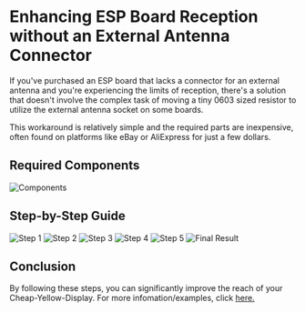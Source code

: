 # Enhancing ESP Board Reception without an External Antenna Connector

If you've purchased an ESP board that lacks a connector for an external antenna and you're experiencing the limits of reception, there's a solution that doesn't involve the complex task of moving a tiny 0603 sized resistor to utilize the external antenna socket on some boards.

This workaround is relatively simple and the required parts are inexpensive, often found on platforms like eBay or AliExpress for just a few dollars.

## Required Components

![Components](https://github.com/Fr4nkFletcher/ESP32-Marauder-Cheap-Yellow-Display/blob/master/img/1.jpeg)

## Step-by-Step Guide
<!--
1. **Prepare Your Workspace and Tools:** Make sure you have a steady hand and the right tools. A fine soldering tip and some magnification can help.

2. **Locate the Antenna Connection Points:** Identify the points on your ESP board where the antenna connects. This will be your working area.

3. **Attach the Antenna:** Carefully solder the antenna's lead to the designated point on the ESP board. Ensure a solid connection without bridging adjacent contacts.

4. **Test the Connection:** Before proceeding further, it's crucial to test the connection. Use a multimeter to ensure there's no short circuit.

5. **Seal and Protect:** Once you've confirmed the functionality, consider using some non-conductive lacquer to protect the exposed soldered area.

6. **Final Testing:** With the external antenna now attached, test the ESP board's reception in its intended environment. You should notice a significant improvement in signal strength and stability.
-->
![Step 1](https://github.com/Fr4nkFletcher/ESP32-Marauder-Cheap-Yellow-Display/blob/master/img/2.jpeg)
![Step 2](https://github.com/Fr4nkFletcher/ESP32-Marauder-Cheap-Yellow-Display/blob/master/img/3.jpeg)
![Step 3](https://github.com/Fr4nkFletcher/ESP32-Marauder-Cheap-Yellow-Display/blob/master/img/4.jpeg)
![Step 4](https://github.com/Fr4nkFletcher/ESP32-Marauder-Cheap-Yellow-Display/blob/master/img/5.jpeg)
![Step 5](https://github.com/Fr4nkFletcher/ESP32-Marauder-Cheap-Yellow-Display/blob/master/img/6.jpeg)
![Final Result](https://github.com/Fr4nkFletcher/ESP32-Marauder-Cheap-Yellow-Display/blob/master/img/7.jpeg)

## Conclusion

By following these steps, you can significantly improve the reach of your Cheap-Yellow-Display. For more infomation/examples, click [here.](https://community.home-assistant.io/t/how-to-add-an-external-antenna-to-an-esp-board)
